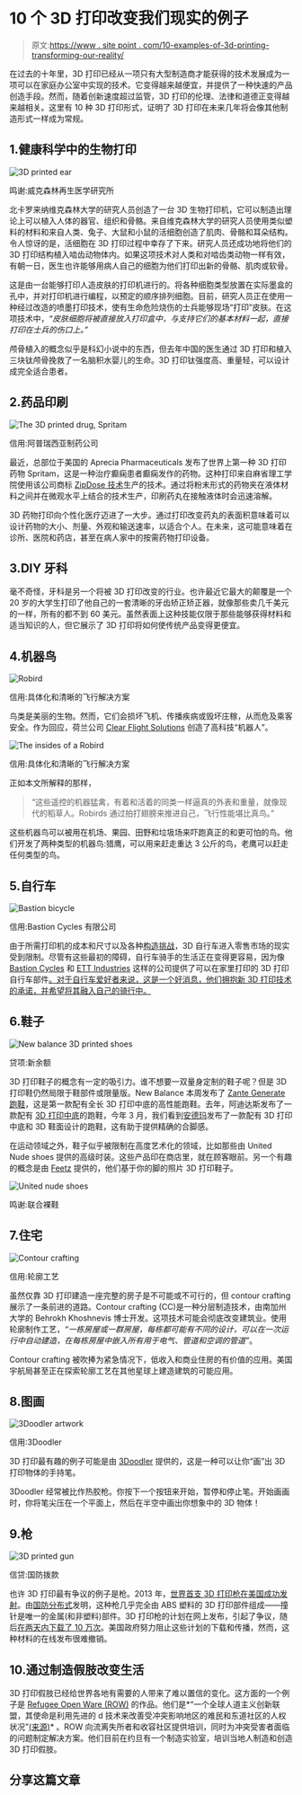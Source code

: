 # 10 个 3D 打印改变我们现实的例子

> 原文:[https://www . site point . com/10-examples-of-3d-printing-transforming-our-reality/](https://www.sitepoint.com/10-examples-of-3d-printing-transforming-our-reality/)

在过去的十年里，3D 打印已经从一项只有大型制造商才能获得的技术发展成为一项可以在家庭办公室中实现的技术。它变得越来越便宜，并提供了一种快速的产品创造手段。然而，随着创新速度超过监管，3D 打印的伦理、法律和道德正变得越来越相关。这里有 10 种 3D 打印形式，证明了 3D 打印在未来几年将会像其他制造形式一样成为常规。

## 1.健康科学中的生物打印

![3D printed ear](../Images/eeef33b85a1b6ea13dbc8e90a3e747e0.png)

鸣谢:威克森林再生医学研究所

北卡罗来纳维克森林大学的研究人员创造了一台 3D 生物打印机，它可以制造出理论上可以植入人体的器官、组织和骨骼。来自维克森林大学的研究人员使用类似塑料的材料和来自人类、兔子、大鼠和小鼠的活细胞创造了肌肉、骨骼和耳朵结构。令人惊讶的是，活细胞在 3D 打印过程中幸存了下来。研究人员还成功地将他们的 3D 打印结构植入啮齿动物体内。如果这项技术对人类和对啮齿类动物一样有效，有朝一日，医生也许能够用病人自己的细胞为他们打印出新的骨骼、肌肉或软骨。

这是由一台能够打印人造皮肤的打印机进行的。将各种细胞类型放置在实际墨盒的孔中，并对打印机进行编程，以预定的顺序排列细胞。目前，研究人员正在使用一种经过改造的喷墨打印技术，使有生命危险烧伤的士兵能够现场“打印”皮肤。在这项技术中，*“皮肤细胞将被直接放入打印盒中，与支持它们的基本材料一起，直接打印在士兵的伤口上。”*

颅骨植入的概念似乎是科幻小说中的东西，但去年中国的医生通过 3D 打印和植入三块钛颅骨挽救了一名脑积水婴儿的生命。3D 打印钛强度高、重量轻，可以设计成完全适合患者。

## 2.药品印刷

![The 3D printed drug, Spritam](../Images/f30d60e6f4a41e0a42967276e4ce6139.png)

信用:阿普瑞西亚制药公司

最近，总部位于美国的 Aprecia Pharmaceuticals 发布了世界上第一种 3D 打印药物 Spritam，这是一种治疗癫痫患者癫痫发作的药物。这种打印来自麻省理工学院使用该公司商标 [ZipDose 技术](https://www.aprecia.com/zipdose-platform/zipdose-technology.php)生产的技术。通过将粉末形式的药物夹在液体材料之间并在微观水平上结合的技术生产，印刷药丸在接触液体时会迅速溶解。

3D 药物打印向个性化医疗迈进了一大步。通过打印改变药丸的表面积意味着可以设计药物的大小、剂量、外观和输送速率，以适合个人。在未来，这可能意味着在诊所、医院和药店，甚至在病人家中的按需药物打印设备。

## 3.DIY 牙科

毫不奇怪，牙科是另一个将被 3D 打印改变的行业。也许最近它最大的颠覆是一个 20 岁的大学生打印了他自己的一套清晰的牙齿矫正矫正器，就像那些卖几千美元的一样，所有的都不到 60 美元。虽然表面上这种技能仅限于那些能够获得材料和适当知识的人，但它展示了 3D 打印将如何使传统产品变得更便宜。

## 4.机器鸟

![Robird](../Images/e0b19361fab26b3cbe4aace607eee710.png)

信用:具体化和清晰的飞行解决方案

鸟类是美丽的生物。然而，它们会损坏飞机、传播疾病或毁坏庄稼，从而危及乘客安全。作为回应，荷兰公司 [Clear Flight Solutions](http://clearflightsolutions.com/) 创造了高科技“机器人”。

![The insides of a Robird](../Images/5d9baab5ac2f348d9b807b5801498f43.png)

信用:具体化和清晰的飞行解决方案

正如本文所解释的那样，

> “这些遥控的机器猛禽，有着和活着的同类一样逼真的外表和重量，就像现代的稻草人。Robirds 通过拍打翅膀来推进自己，飞行性能堪比真鸟。”

这些机器鸟可以被用在机场、果园、田野和垃圾场来吓跑真正的和更可怕的鸟。他们开发了两种类型的机器鸟:猎鹰，可以用来赶走重达 3 公斤的鸟，老鹰可以赶走任何类型的鸟。

## 5.自行车

![Bastion bicycle](../Images/65aaa8fca3d6a35c6e555be9555d54df.png)

信用:Bastion Cycles 有限公司

由于所需打印机的成本和尺寸以及各种[构造挑战](http://carleton.ca/discoverycentre/2015/creating-a-3-d-bicycle/)，3D 自行车进入零售市场的现实受到限制。尽管有这些最初的障碍，自行车骑手的生活正在变得更容易，因为像 [Bastion Cycles](http://bastion-cycles.com/) 和 [ETT Industries](http://ettindustries.com/) 这样的公司提供了可以在家里打印的 3D 打印自行车部件[。对于自行车爱好者来说，这是一个好消息，他们拥抱新 3D 打印技术的承诺，并希望将其融入自己的骑行中。](http://ettindustries.com/)

## 6.鞋子

![New balance 3D printed shoes](../Images/4f9ce5398fe99e120bb1fad4bad66023.png)

贷项:新余额

3D 打印鞋子的概念有一定的吸引力。谁不想要一双量身定制的鞋子呢？但是 3D 打印鞋仍然局限于鞋部件或限量版。New Balance 本周发布了 [Zante Generate 跑鞋](http://newbalance.newsmarket.com/LATEST-NEWS/new-balance-to-sell-first-3d-printed-running-shoe/s/C795DF88-B76F-4ED4-8A02-B186981DADF7)，这是第一款配有全长 3D 打印中底的高性能跑鞋。去年，阿迪达斯发布了一款配有 [3D 打印中底](http://www.adidas-group.com/en/media/news-archive/press-releases/2015/adidas-breaks-mould-3d-printed-performance-footwear/)的跑鞋，今年 3 月，我们看到[安德玛](http://www.sporttechie.com/2016/03/28/under-armour-creates-3d-shoe/)发布了一款配有 3D 打印中底和 3D 鞋面设计的跑鞋，这有助于提供精确的合脚感。

在运动领域之外，鞋子似乎被限制在高度艺术化的领域，比如那些由 United Nude shoes 提供的高级时装。这些产品印在商店里，就在顾客眼前。另一个有趣的概念是由 [Feetz](http://feetz.com/) 提供的，他们基于你的脚的照片 3D 打印鞋子。

![United nude shoes](../Images/e620cc2e6cb4626cadf44bd77957afb4.png)

鸣谢:联合裸鞋

## 7.住宅

![Contour crafting](../Images/bc86be99b95e8f294ce2fc64908366d6.png)

信用:轮廓工艺

虽然仅靠 3D 打印建造一座完整的房子是不可能或不可行的，但 contour crafting 展示了一条前进的道路。Contour crafting (CC)是一种分层制造技术，由南加州大学的 Behrokh Khoshnevis 博士开发。这项技术可能会彻底改变建筑业。使用轮廓制作工艺，*“一栋房屋或一群房屋，每栋都可能有不同的设计，可以在一次运行中自动建造，在每栋房屋中嵌入所有用于电气、管道和空调的管道”*。

Contour crafting 被吹捧为紧急情况下，低收入和商业住房的有价值的应用。美国宇航局甚至正在探索轮廓工艺在其他星球上建造建筑的可能应用。

## 8.图画

![3Doodler artwork](../Images/d4f8f2de3185b4af14c256e949719d78.png)

信用:3Doodler

3D 打印最有趣的例子可能是由 [3Doodler](http://the3doodler.com/) 提供的，这是一种可以让你“画”出 3D 打印物体的手持笔。

3Doodler 经常被比作热胶枪。你按下一个按钮来开始，暂停和停止笔。开始画画时，你将笔尖压在一个平面上，然后在半空中画出你想象中的 3D 物体！

## 9.枪

![3D printed gun](../Images/5404bd8d9007552d894c9e27c0057577.png)

信贷:国防拨款

也许 3D 打印最有争议的例子是枪。2013 年，[世界首支 3D 打印枪在美国成功发射](http://www.bbc.com/news/science-environment-22421185)。由[国防分布式](https://defdist.org/)发明，这种枪几乎完全由 ABS 塑料的 3D 打印部件组成——撞针是唯一的金属(和非塑料)部件。3D 打印枪的计划在网上发布，引起了争议，随后[在两天内下载了 10 万次](http://www.forbes.com/sites/andygreenberg/2013/05/08/3d-printed-guns-blueprints-downloaded-100000-times-in-two-days-with-some-help-from-kim-dotcom/#4ab4599588c6)。美国政府努力阻止这些计划的下载和传播，然而，这种材料的在线发布很难撤销。

## 10.通过制造假肢改变生活

3D 打印假肢已经给世界各地有需要的人带来了难以置信的变化。这方面的一个例子是 [Refugee Open Ware (ROW)](http://www.row3d.org/) 的作品。他们是*“一个全球人道主义创新联盟，其使命是利用先进的 d 技术来改善受冲突影响地区的难民和东道社区的人权状况”[(来源)](https://www.linkedin.com/company/refugee-open-ware)* 。ROW 向流离失所者和收容社区提供培训，同时为冲突受害者面临的问题制定解决方案。他们目前在约旦有一个制造实验室，培训当地人制造和创造 3D 打印假肢。

## 分享这篇文章
